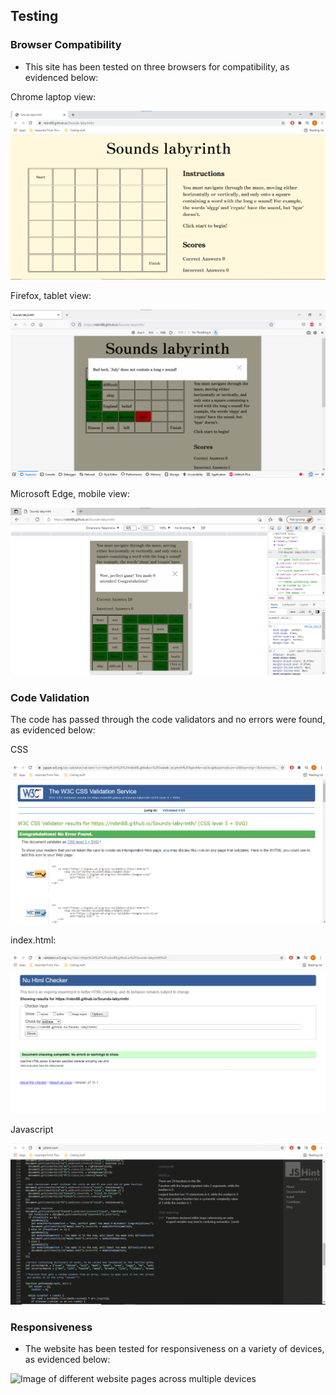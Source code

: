 ## __Testing__

### Browser Compatibility
* This site has been tested on three browsers for compatibility, as evidenced below:

Chrome laptop view:

![Chrome laptop view](documentation/readme/chrome_laptop_view.png)

Firefox, tablet view:

![Screenshot of tablet view on Firefox](documentation/readme/firefox_tablet_view.png)

Microsoft Edge, mobile view:

![Screenshot of mobile view on Microsoft Edge](documentation/readme/edge_mobile_view.png)
### Code Validation

The code has passed through the code validators and no errors were found, as evidenced below:

CSS

![image of confirmation of CSS code validation](documentation/readme/code_validation/css_validation.png)

index.html:

![image of confirmation of HTML code validation for index.html](documentation/readme/code_validation/html_validation.png)

Javascript

![image of confirmation of validation of javascript](documentation/readme/code_validation/js_validation.png)

### Responsiveness

* The website has been tested for responsiveness on a variety of devices, as evidenced below:

![Image of different website pages across multiple devices](documentation/readme/responsive-design.png)

